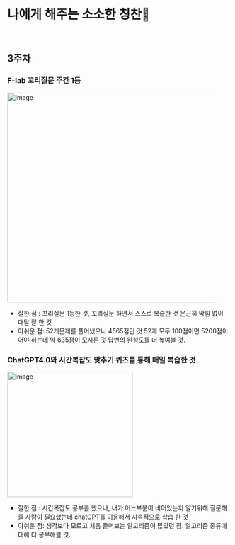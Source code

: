 # 나에게 해주는 소소한 칭찬🤲

<br>

## 3주차 
### F-lab 꼬리질문 주간 1등 
<img width="474" alt="image" src="https://github.com/elephant97/TIL/assets/82919411/59a0a0f8-3917-445e-9e1b-472c304855ad">

* 잘한 점 : 꼬리질문 1등한 것, 꼬리질문 하면서 스스로 복습한 것 은근히 막힘 없이 대답 잘 한 것
* 아쉬운 점: 52개문제를 풀어냈으나 4565점인 것 52개 모두 100점이면 5200점이어야 하는데 약 635점이 모자른 것 답변의 완성도를 더 높여볼 것.

### ChatGPT4.0와 시간복잡도 맞추기 퀴즈를 통해 매일 복습한 것
<img width="283" alt="image" src="https://github.com/elephant97/TIL/assets/82919411/eaedca94-cc0d-4053-9d65-4ee66e3ff0fc">

* 잘한 점 : 시간복잡도 공부를 했으나, 내가 어느부분이 비어있는지 알기위해 질문해줄 사람이 필요했는데 chatGPT를 이용해서 지속적으로 학습 한 것
* 아쉬운 점: 생각보다 모르고 처음 들어보는 알고리즘이 많았던 점. 알고리즘 종류에대해 더 공부해볼 것.
